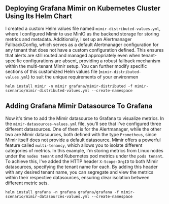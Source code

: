 ## Deploying Grafana Mimir on Kubernetes Cluster Using Its Helm Chart
I created a custom Helm values file named `mimir-distributed-values.yml`, where I configured Mimir to use MinIO as the backend storage for storing metrics and metadata. Additionally, I set up an Alertmanager FallbackConfig, which serves as a default Alertmanager configuration for any tenant that does not have a custom configuration defined. This ensures that alerts are still routed and managed appropriately even when tenant-specific configurations are absent, providing a robust fallback mechanism within the multi-tenant Mimir setup. You can further modify specific sections of this customized Helm values file (`mimir-distributed-values.yml`) to suit the unique requirements of your environmen

    helm install mimir -n mimir grafana/mimir-distributed -f mimir-scenario/mimir-distributed-values.yml --create-namespace

## Adding Grafana Mimir Datasource To Grafana
Now it's time to add the Mimir datasource to Grafana to visualize metrics. In the `mimir-datasources-values.yml` file, you'll see that I've configured three different datasources. One of them is for the Alertmanager, while the other two are Mimir datasources, both defined with the type `Prometheus`, since Mimir itself does not provide a default datasource. Mimir offers a powerful feature called `multi-tenancy`, which allows you to isolate different categories of metrics. In this example, I'm storing metrics from Linux nodes under the `nodes tenant` and Kubernetes pod metrics under the `pods tenant`. To achieve this, I've added the HTTP header `X-Scope-OrgID` to both Mimir datasources, specifying the tenant name for each. By adding this header with any desired tenant name, you can segregate and view the metrics within their respective datasources, ensuring clear isolation between different metric sets.

    helm install grafana -n grafana grafana/grafana -f mimir-scenario/mimir-datasources-values.yml --create-namespace
